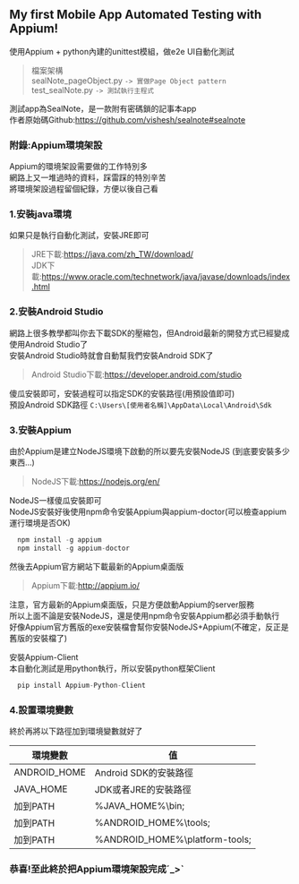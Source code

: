 ## My first Mobile App Automated Testing with Appium!  
使用Appium + python內建的unittest模組，做e2e UI自動化測試  
>檔案架構  
>sealNote_pageObject.py  `-> 實做Page Object pattern`  
>test_sealNote.py  `-> 測試執行主程式`  

測試app為SealNote，是一款附有密碼鎖的記事本app  
作者原始碼Github:https://github.com/vishesh/sealnote#sealnote  

### 附錄:Appium環境架設
Appium的環境架設需要做的工作特別多  
網路上又一堆過時的資料，踩雷踩的特別辛苦  
將環境架設過程留個紀錄，方便以後自己看  

### 1.安裝java環境  
如果只是執行自動化測試，安裝JRE即可  
>JRE下載:https://java.com/zh_TW/download/  
>JDK下載:https://www.oracle.com/technetwork/java/javase/downloads/index.html  

### 2.安裝Android Studio  
網路上很多教學都叫你去下載SDK的壓縮包，但Android最新的開發方式已經變成使用Android Studio了  
安裝Android Studio時就會自動幫我們安裝Android SDK了  
>Android Studio下載:https://developer.android.com/studio  

傻瓜安裝即可，安裝過程可以指定SDK的安裝路徑(用預設值即可)  
預設Android SDK路徑 `C:\Users\[使用者名稱]\AppData\Local\Android\Sdk`  

### 3.安裝Appium  
由於Appium是建立NodeJS環境下啟動的所以要先安裝NodeJS (到底要安裝多少東西...)  
>NodeJS下載:https://nodejs.org/en/  

NodeJS一樣傻瓜安裝即可  
NodeJS安裝好後使用npm命令安裝Appium與appium-doctor(可以檢查appium運行環境是否OK)  
```javascript
  npm install -g appium
  npm install -g appium-doctor
```
然後去Appium官方網站下載最新的Appium桌面版  
>Appium下載:http://appium.io/  

注意，官方最新的Appium桌面版，只是方便啟動Appium的server服務  
所以上面不論是安裝NodeJS，還是使用npm命令安裝Appium都必須手動執行  
好像Appium官方舊版的exe安裝檔會幫你安裝NodeJS+Appium(不確定，反正是舊版的安裝檔了)  

安裝Appium-Client  
本自動化測試是用python執行，所以安裝python框架Client  
```javascript
  pip install Appium-Python-Client
```

### 4.設置環境變數
終於再將以下路徑加到環境變數就好了  

| 環境變數     | 值                             |
|--------------|--------------------------------|
| ANDROID_HOME | Android SDK的安裝路徑          |
| JAVA_HOME    | JDK或者JRE的安裝路徑           |
| 加到PATH     | %JAVA_HOME%\bin;               |
| 加到PATH     | %ANDROID_HOME%\tools;          |
| 加到PATH     | %ANDROID_HOME%\platform-tools; |

### 恭喜!至此終於把Appium環境架設完成ˊ_>ˋ